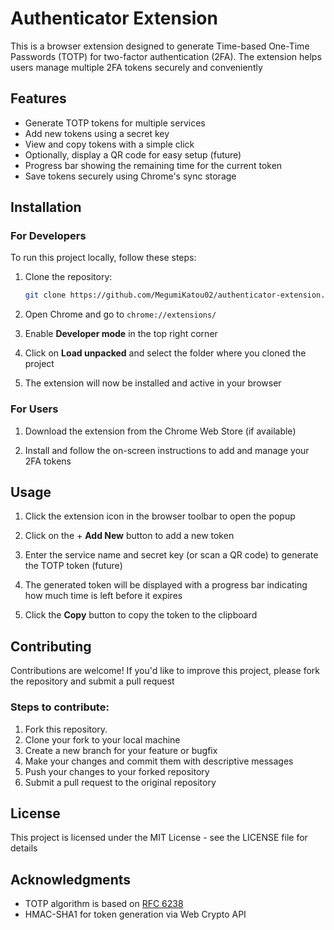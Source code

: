 # Authenticator Extension

This is a browser extension designed to generate Time-based One-Time Passwords (TOTP) for two-factor authentication (2FA). The extension helps users manage multiple 2FA tokens securely and conveniently

## Features

- Generate TOTP tokens for multiple services
- Add new tokens using a secret key
- View and copy tokens with a simple click
- Optionally, display a QR code for easy setup (future)
- Progress bar showing the remaining time for the current token
- Save tokens securely using Chrome's sync storage

## Installation

### For Developers

To run this project locally, follow these steps:

1. Clone the repository:

   ```bash
   git clone https://github.com/MegumiKatou02/authenticator-extension.git
   ```
2. Open Chrome and go to `chrome://extensions/`

3. Enable **Developer mode** in the top right corner

4. Click on **Load unpacked** and select the folder where you cloned the project

5. The extension will now be installed and active in your browser

### For Users
1. Download the extension from the Chrome Web Store (if available)

2. Install and follow the on-screen instructions to add and manage your 2FA tokens

## Usage
1. Click the extension icon in the browser toolbar to open the popup

2. Click on the + **Add New** button to add a new token

3. Enter the service name and secret key (or scan a QR code) to generate the TOTP token (future)

4. The generated token will be displayed with a progress bar indicating how much time is left before it expires

5. Click the **Copy** button to copy the token to the clipboard

## Contributing
Contributions are welcome! If you'd like to improve this project, please fork the repository and submit a pull request

### Steps to contribute:
1. Fork this repository.
2. Clone your fork to your local machine
3. Create a new branch for your feature or bugfix
4. Make your changes and commit them with descriptive messages
5. Push your changes to your forked repository
6. Submit a pull request to the original repository
## License
This project is licensed under the MIT License - see the LICENSE file for details

## Acknowledgments
- TOTP algorithm is based on [RFC 6238](https://datatracker.ietf.org/doc/html/rfc6238)
- HMAC-SHA1 for token generation via Web Crypto API